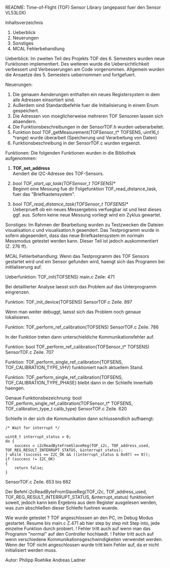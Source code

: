 README: Time-of-Flight (TOF) Sensor Library (angepasst fuer den Sensor VL53L0X)

Inhaltsverzeichnis
1. Ueberblick
2. Neuerungen
3. Sonstiges
4. MCAL Fehlerbehandlung

Ueberblick: 
Im zweiten Teil des Projekts TOF des 6. Semesters wurden neue Funktionen implementiert. Des weiteren wurde die 
Uebersichtlichkeit verbessert und Verbesserungen am Code vorgenommen. Allgemein wurden die Ansaetze des 5. Semesters uebernommen und fortgefuert.  

Neuerungen: 
1. Die genauen Aenderungen enthalten ein neues Registersystem in dem alle Adressen einsortiert sind. 
2. Außerdem sind Standardbefehle fuer die Initialisierung in einem Enum gespeichert. 
3. Die Adressen von moeglicherweise mehreren TOF Sensoren lassen sich abaendern. 
4. Die Funktionsbeschreibungen in der SensorTOF.h wurden ueberarbeitet. 
5. Funktion bool TOF_getMeasurement(TOFSensor_t* TOFSENS, uint16_t *range) wurde überarbeit (Speicherung und Verarbeitung von Daten)
6. Funktionsbeschreibung in der SensorTOF.c wurden ergaenzt. 


Funktionen:
Die folgenden Funktionen wurden in die Bibliothek aufgenommen:

1. **TOF_set_address**  
   Aendert die I2C-Adresse des TOF-Sensors.

2. **bool TOF_start_up_task(TOFSensor_t* TOFSENS)**  
   Beginnt eine Messung fue dir Folgefunktion TOF_read_distance_task, fuer das "Briefkastensystem". 

3. **bool TOF_read_distance_task(TOFSensor_t* TOFSENS)**  
   Ueberprueft ob ein neues Messergebnis verfuegbar ist und liest dieses ggf. aus. Sofern keine neue Messung vorliegt wird ein Zyklus gewartet. 


Sonstiges: 
Im Rahmen der Bearbeitung wurden zu Testzwecken die Dateien visualisation.c und visualisation.h geaendert. 
Das Testprogramm wurde in sofern abgeaendert, dass das neue Briefkastensystem im normaln Messmodus getestet werden kann. 
Dieser Teil ist jedoch auskommentiert (Z. 276 ff). 

MCAL Fehlerbehandlung:
Wenn das Testprogramm des TOF Sensors gestartet wird und ein Sensor gefunden wird, haengt sich das Programm bei initlialiserung auf. 

Ueberfunktion: TOF_init(TOFSENS)
main.c   Zeile: 471 

Bei detaillierter Analyse laesst sich das Problem auf das Unterprogramm eingrenzen. 

Funktion: TOF_init_device(TOFSENS)
SensorTOF.c    Zeile. 897

Wenn man weiter debuggt, laesst sich das Problem noch genaue lokalisieren.  

Funktion: TOF_perform_ref_calibration(TOFSENS)
SensorTOF.c    Zeile. 786

In der Funktion treten dann unterschieldiche Kommunikationsfehler auf. 

Funktion: bool TOF_perform_ref_calibration(TOFSensor_t* TOFSENS)
SensorTOF.c    Zeile. 707

Funktion: TOF_perform_single_ref_calibration(TOFSENS, TOF_CALIBRATION_TYPE_VHV)  funktioniert nach aktuellem Stand. 

Funktion: TOF_perform_single_ref_calibration(TOFSENS, TOF_CALIBRATION_TYPE_PHASE) bleibt dann in der Schleife innerhalb haengen. 

Genaue Funktionsbezeichnung: bool TOF_perform_single_ref_calibration(TOFSensor_t* TOFSENS, TOF_calibration_type_t calib_type)
SensorTOF.c    Zeile. 620

Schleife in der sich die Kommunikation dann schlussendlich aufhaengt:

    /* Wait for interrupt */

    uint8_t interrupt_status = 0;
    do {
        success = i2cReadByteFromSlaveReg(TOF_i2c, TOF_address_used, TOF_REG_RESULT_INTERRUPT_STATUS, &interrupt_status);
    } while (success == I2C_OK && ((interrupt_status & 0x07) == 0));
    if (success != I2C_OK)
    {
        return false;
    }

SensorTOF.c    Zeile. 653 bis 662

Der Befehl i2cReadByteFromSlaveReg(TOF_i2c, TOF_address_used, TOF_REG_RESULT_INTERRUPT_STATUS, &interrupt_status) 
funktioniert soweit, jedoch kann kein Ergebnis aus dem Register ausgelesen werden, was zum abschließen dieser Schleife fuehren wuerde. 

Wie wurde getestet ? 
TOF angeschlossen an den PC, im Debug Modus gestartet.
Resume bis main.c Z.471 ab hier step by step mit Step into, jede einzelne Funktion durch probiert. 
! Fehler tritt auch auf wenn man das Programm "normal" auf den Controller hochlaedt. 
! Fehler tritt auch auf wenn verschiedene Kommunikationsgeschwindigkeiten verwendet werden. 
Wenn der TOF nicht angeschlossen wurde tritt kein Fehler auf, da er nicht initialisiert werden muss. 
 


Autor:
Philipp Roehlke 
Andreas Ladner

